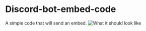 # Discord-bot-embed-code
A simple code that will send an embed.
![What it should look like](Capturewdwq2rr.PNG)

